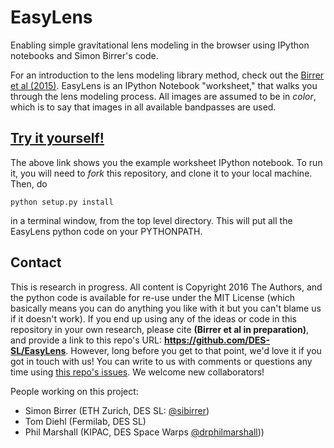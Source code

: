 # EasyLens

Enabling simple gravitational lens modeling in the browser using IPython notebooks and Simon Birrer's code.

For an introduction to the lens modeling library method, check out the [Birrer et al (2015)](http://arxiv.org/abs/1504.07629). EasyLens is an IPython Notebook "worksheet," that walks you through the lens modeling process. All images are assumed to be in *color*, which is to say that images in all available bandpasses are used.

## [Try it yourself!](https://github.com/DES-SL/EasyLens/blob/issue/4/worksheet/notebooks/ExampleWorksheet.ipynb)

The above link shows you the example worksheet IPython notebook. To run it, you will need to *fork* this repository, and clone it to your local machine. Then, do
```
python setup.py install
```
in a terminal window, from the top level directory. This will put all the EasyLens python code on your PYTHONPATH.

## Contact

This is research in progress. All content is Copyright 2016 The Authors, and the python code is available for re-use under the MIT License (which basically means you can do anything you like with it but you can't blame us if it doesn't work). If you end up using any of the ideas or code in this repository in your own research, please cite **(Birrer et al in preparation)**, and provide a link to this repo's URL: **https://github.com/DES-SL/EasyLens**. However, long before you get to that point, we'd love it if you got in touch with us! You can write to us with comments or questions any time using [this repo's issues](https://github.com/DES-SL/EasyLens/issues). We welcome new collaborators!

People working on this project:

* Simon Birrer (ETH Zurich, DES SL: [@sibirrer](https://github.com/DES-SL/RingFinder2/issues/new?body=@sibirrer))
* Tom Diehl (Fermilab, DES SL)
* Phil Marshall (KIPAC, DES Space Warps [@drphilmarshall](https://github.com/DES-SL/RingFinder2/issues/new?body=@drphilmarshallt)))


